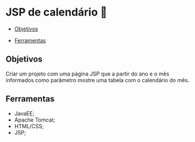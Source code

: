 # JSP de calendário :calendar:

* [Objetivos](#Objetivos)

* [Ferramentas](#Ferramentas)

## Objetivos

Criar um projeto com uma página JSP que a partir do ano e o mês informados como parâmetro mostre uma tabela com o calendário do mês.


## Ferramentas

* JavaEE;
* Apache Tomcat;
* HTML/CSS;
* JSP;

